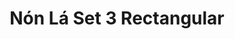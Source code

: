 ---
title: Nón Lá Set 3 Rectangular
image_primary: img/0368-Non-La-S-Coure-amb.jpg
description: "One%20of%20the%20most%20distinctive%20signs%20from%20Vietnam%20is%20the%20hat%20used%20by%20women%A0in%20the%20countryside%20to%20protect%20themselves%20from%20the%20sun%20and%20the%20rain%20and%A0as%20a%20basket%20to%20carry%20food.%20N%D3N%20L%C1%20is%20the%20name%20used%20to%20describe%20this%A0Vietnamese%20hat%20and%20it%20is%20also%20the%20name%20we%20selected%20for%20this%20lamp.%20This%20is%A0the%20way%20we%20pay%20homage%20to%20its%20shape%20and%20centenary%20culture.%20The%20simplicity%20of%20this%20cone-shaped%20lamp%2C%20offers%20a%20lightweight%20and%A0resistant%20structure%20with%20an%20avant-garde%20touch%20thanks%20to%20the%20decentralized%A0light%20cavity.%20The%20lamp%u2019s%20hood%20is%20made%20out%20of%20aluminium%20and%20then%20platted%20or%A0lacquered.%20The%20cast%20iron%20base%20of%20the%20lamp%20is%20angle%20shaped%2C%20which%20makes%20it%20look%20more%A0rude%2C%20in%20contrast%20to%20its%20subtle%20cone-shaped%20shade.%20N%F3n%20L%E1%20fills%20the%20space%20with%20direct%20bottom%20light%20and%20includes%20a%20polycarbonate%A0diffuser%20which%20hosts%20a%20dimming%20own-made%20led%20plate.%0A%0A%0A%0A"
designer: Jorge Pensi
image_thumb: img/Non-La-03-Satin-Copper.jpg
href: https://www.bover.es/en/lamp/non-la-set-3-rectangular/
tags: 
  - bover
  - Wall
  - Indoor
  - Table
  - Pendant
  - indoor-lamps
category: indoor-lamps
subtitle: 
manufacturer: Bover
slug: /manufacturers/bover/indoor-lamps/jorge-pensi-non-la-set-3-rectangular
---